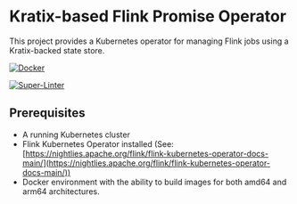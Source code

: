 # Kratix-based Flink Promise Operator

This project provides a Kubernetes operator for managing Flink jobs using a Kratix-backed state store.

[![Docker](https://github.com/opencredo/promise-flink/actions/workflows/docker-publish.yml/badge.svg?branch=main)](https://github.com/opencredo/promise-flink/actions/workflows/docker-publish.yml)

[![Super-Linter](https://github.com/opencredo/promise-flink/actions/workflows/lint.yml/badge.svg)](https://github.com/marketplace/actions/super-linter)

## Prerequisites

- A running Kubernetes cluster
- Flink Kubernetes Operator installed (See: [https://nightlies.apache.org/flink/flink-kubernetes-operator-docs-main/](https://nightlies.apache.org/flink/flink-kubernetes-operator-docs-main/))
- Docker environment with the ability to build images for both amd64 and arm64 architectures.
